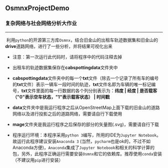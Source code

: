 ## OsmnxProjectDemo

### 复杂网络与社会网络分析大作业
-----------------------------------------

  利用`python`的开源第三方库`Osmnx`，结合旧金山的出租车轨迹数据集和旧金山的**drive**道路网络，进行了一些分析，并将结果可视化出来
  
  * 注意：第一次运行此代码时，请将程序中的代码注释去掉  
  
  * 出租车的轨迹数据集保存在**cabspottingdata**文件夹中 
  
  * **cabspottingdata**文件夹中的每一个**txt**文件（除去一个记录了所有车的编号的**txt**文件）表示一辆车一段时间的轨迹，**txt**文件名即为车辆的唯一标记编号，**txt**文件里面的每一行数据的各个列分别表示为：**纬度 | 经度 | 是否载客（"0"表示空车状态，"1"表示载客状态） | 时间戳**
  
  * **data**文件夹中是我运行程序之后从OpenStreetMap上面下载的旧金山的道路网络以及进行投影之后的道路网络，需要请自行下载使用 
  
  * **mage**文件夹是我运行程序之后保存的部分的矢量图(.svg)，需要请自行下载
  
  * 程序运行环境：本程序采用`python 3`编写，所用的IDE为`Jupyter Notebook`。故运行此程序建议安装`Anaconda 3` (当然，`pycharm`也是ok的，不过不如Anaconda方便)，`Anaconda`集成了`Jupyter Notebook`和相关的科学计算的包，另外，此程序正确运行需要安装`Osmnx`和它的依赖库。推荐使用`conda`安装（不建议用`pip`进行安装） 
